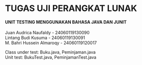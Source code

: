 # TUGAS UJI PERANGKAT LUNAK
#### UNIT TESTING MENGGUNAKAN BAHASA JAVA DAN JUNIT

Juan Audrica Naufaldy -	24060119130090  
Lintang Budi Kusuma	-	24060119130091  
M. Bahri Hussein Almaroqy	- 24060119120017

Class under test: Buku.java, Peminjaman.java  
Unit test: BukuTest.java, PeminjamanTest.java
